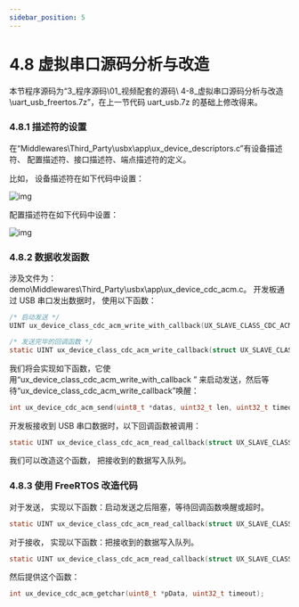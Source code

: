 ```yaml
---
sidebar_position: 5
---
```


# 4.8 虚拟串口源码分析与改造

本节程序源码为“3_程序源码\01_视频配套的源码\ 4-8_虚拟串口源码分析与改造 \uart_usb_freertos.7z”，在上一节代码 uart_usb.7z 的基础上修改得来。

###  4.8.1 描述符的设置

在“Middlewares\Third_Party\usbx\app\ux_device_descriptors.c”有设备描述符、 配置描述符、接口描述符、端点描述符的定义。

比如， 设备描述符在如下代码中设置：

![img](http://photos.100ask.net/modbus-docs/project_one/chapter5/image73.png) 

配置描述符在如下代码中设置：

![img](http://photos.100ask.net/modbus-docs/project_one/chapter5/image74.png) 

### 4.8.2 数据收发函数

涉及文件为：demo\Middlewares\Third_Party\usbx\app\ux_device_cdc_acm.c。 开发板通过 USB 串口发出数据时， 使用以下函数：

```c
/* 启动发送 */
UINT ux_device_class_cdc_acm_write_with_callback(UX_SLAVE_CLASS_CDC_ACM *cdc_acm, UCHAR *buffer, ULONG requested_length);

/* 发送完毕的回调函数 */
static UINT ux_device_class_cdc_acm_write_callback(struct UX_SLAVE_CLASS_CDC_ACM_STRUCT *cdc_acm, UINT status, ULONG length);
```

我们将会实现如下函数，它使用“ux_device_class_cdc_acm_write_with_callback ” 来启动发送，然后等待“ux_device_class_cdc_acm_write_callback”唤醒：

```c
int ux_device_cdc_acm_send(uint8_t *datas, uint32_t len, uint32_t timeout);
```

开发板接收到 USB 串口数据时，以下回调函数被调用：

```c
static UINT ux_device_class_cdc_acm_read_callback(struct UX_SLAVE_CLASS_CDC_ACM_STRUCT *cdc_acm, UINT status, UCHAR *data_pointer, ULONG length);
```

我们可以改造这个函数， 把接收到的数据写入队列。

###  4.8.3 使用 FreeRTOS 改造代码

对于发送， 实现以下函数：启动发送之后阻塞，等待回调函数唤醒或超时。

```c
static UINT ux_device_class_cdc_acm_read_callback(struct UX_SLAVE_CLASS_CDC_ACM_STRUCT *cdc_acm, UINT status, UCHAR *data_pointer, ULONG length);
```

对于接收， 实现以下函数：把接收到的数据写入队列。

```c
static UINT ux_device_class_cdc_acm_read_callback(struct UX_SLAVE_CLASS_CDC_ACM_STRUCT *cdc_acm, UINT status, UCHAR *data_pointer, ULONG length);
```

 然后提供这个函数：

```c
int ux_device_cdc_acm_getchar(uint8_t *pData, uint32_t timeout);
```


